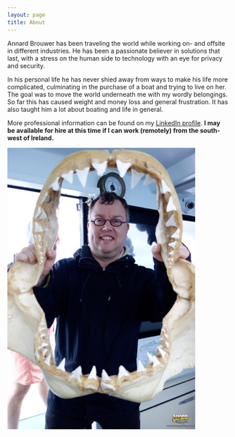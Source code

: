 ```yaml
---
layout: page
title: About
---
```


Annard Brouwer has been traveling the world while working on- and offsite in different industries. He has been a passionate believer in solutions that last, with a stress on the human side to technology with an eye for privacy and security.

In his personal life he has never shied away from ways to make his life more complicated, culminating in the purchase of a boat and trying to live on her. The goal was to move the world underneath me with my wordly belongings. So far this has caused weight and money loss and general frustration. It has also taught him a lot about boating and life in general.

More professional information can be found on my [LinkedIn profile](http://www.linkedin.com/in/annard).
**I may be available for hire at this time if I can work (remotely) from the
south-west of Ireland.**

![me myself and I](/images/me.jpg "Me, myself and I")
